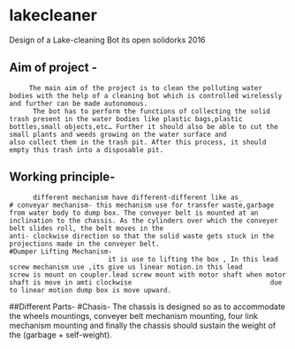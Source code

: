 # lakecleaner
Design of a Lake-cleaning Bot
its open solidorks 2016
## Aim of project -
         The main aim of the project is to clean the polluting water bodies with the help of a cleaning bot which is controlled wirelessly           and further can be made autonomous.
          The bot has to perform the functions of collecting the solid trash present in the water bodies like plastic bags,plastic                   bottles,small objects,etc… Further it should also be able to cut the small plants and weeds growing on the water surface and             also collect them in the trash pit. After this process, it should empty this trash into a disposable pit.
## Working principle-
          different mechanism have different-different like as_
    # conveyar mechanism- this mechanism use for transfer waste,garbage from water body to dump box. The conveyer belt is mounted at an                             inclination to the chassis. As the cylinders over which the conveyer belt slides roll, the belt moves in the                             anti- clockwise direction so that the solid waste gets stuck in the projections made in the conveyer belt. 
    #Dumper Lifting Mechanism-
                             it is use to lifting the box , In this lead screw mechanism use ,its give us linear motion.in this lead                                     screw is mount on coupler.lead screw mount with motor shaft when motor shaft is move in amti clockwise                                   due to linear motion dump box is move upward.
                             
 ##Different Parts-
          #Chasis-       The chassis is designed so as to accommodate the wheels mountings, conveyer belt mechanism mounting, four link                            mechanism mounting and finally the chassis should sustain the weight of the (garbage + self-weight).


